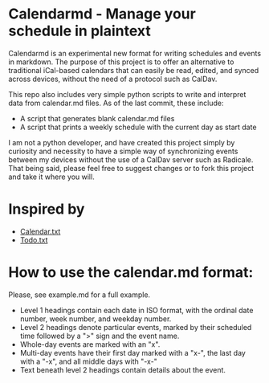 # Calendarmd - Manage your schedule in plaintext
Calendarmd is an experimental new format for writing schedules and events in markdown. 
The purpose of this project is to offer an alternative to traditional iCal-based calendars
that can easily be read, edited, and synced across devices, without the need of a protocol
such as CalDav.

This repo also includes very simple python scripts to write and interpret data from calendar.md files.
As of the last commit, these include:
- A script that generates blank calendar.md files
- A script that prints a weekly schedule with the current day as start date

I am not a python developer, and have created this project simply by curiosity and necessity to have a
simple way of synchronizing events between my devices without the use of a CalDav server such as Radicale.
That being said, please feel free to suggest changes or to fork this project and take it where you will.

# Inspired by
- [Calendar.txt](https://terokarvinen.com/2021/calendar-txt/)
- [Todo.txt](https://github.com/todotxt/todo.txt)

# How to use the calendar.md format:
Please, see example.md for a full example.
- Level 1 headings contain each date in ISO format, with the ordinal date number, week number, and weekday number.
- Level 2 headings denote particular events, marked by their scheduled time followed by a ">" sign and the event name.
- Whole-day events are marked with an "x".
- Multi-day events have their first day marked with a "x-", the last day with a "-x", and all middle days with "-x-"
- Text beneath level 2 headings contain details about the event.



